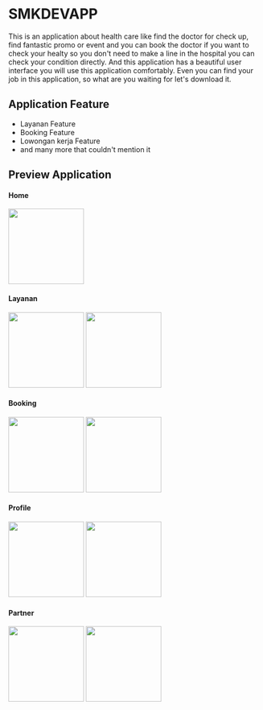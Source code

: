 # SMKDEVAPP

 This is an application about health care like find the doctor for check up, find fantastic promo or event and you can book the doctor if you want to check your healty
 so you don't need to make a line in the hospital you can check your condition directly.
 And this application has a beautiful user interface you will use this application comfortably.
 Even you can find your job in this application, so what are you waiting for let's download it.
 
## Application Feature
 
 - Layanan Feature
 - Booking Feature
 - Lowongan kerja Feature
 - and many more that couldn't mention it
 
## Preview Application

#### Home

<img src="https://gitlab.com/Daffaal/data-json/-/raw/master/screenshot/home.png" width="150"/>

#### Layanan 

<img src="https://gitlab.com/Daffaal/data-json/-/raw/master/screenshot/layanan.png" width="150"/> <img src="https://gitlab.com/Daffaal/data-json/-/raw/master/screenshot/layanan-detail.png" width="150"/>

#### Booking 

<img src="https://gitlab.com/Daffaal/data-json/-/raw/master/screenshot/booking-detail.png" width="150"/> <img src="https://gitlab.com/Daffaal/data-json/-/raw/master/screenshot/booking-confirm.png" width="150"/>

#### Profile

<img src="https://gitlab.com/Daffaal/data-json/-/raw/master/screenshot/profile.png" width="150"/> <img src="https://gitlab.com/Daffaal/data-json/-/raw/master/screenshot/notification-detail.png" width="150"/>

#### Partner 

<img src="https://gitlab.com/Daffaal/data-json/-/raw/master/screenshot/partner.png" width="150"/> <img src="https://gitlab.com/Daffaal/data-json/-/raw/master/screenshot/job-detail.png" width="150"/>